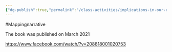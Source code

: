 ```yaml
---
{"dg-publish":true,"permalink":"/class-activities/implications-in-our-reality/"}
---
```


#Mappingnarrative 

The book was published on March 2021

https://www.facebook.com/watch/?v=208818001020753